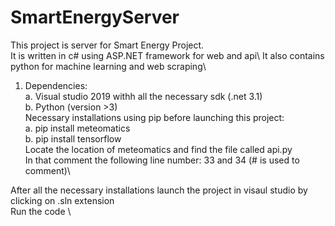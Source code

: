 # SmartEnergyServer
This project is server for Smart Energy Project.\
It is written in c# using ASP.NET framework for web and api\ 
It also contains python for machine learning and web scraping\ 

1. Dependencies:\
    a. Visual studio 2019 withh all the necessary sdk (.net 3.1)\
    b. Python (version >3)\
    Necessary installations using pip before launching this project:\
      a. pip install meteomatics\
      b. pip install tensorflow\
      Locate the location of meteomatics and find the file called api.py\
        In that comment the following line number: 33 and 34 (# is used to comment)\
 
After all the necessary installations launch the project in visaul studio by clicking on .sln extension\
Run the code \
